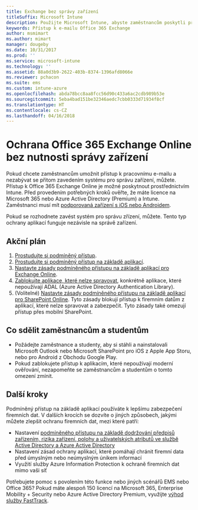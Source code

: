 ```yaml
---
title: Exchange bez správy zařízení
titleSuffix: Microsoft Intune
description: Použijte Microsoft Intune, abyste zaměstnancům poskytli přístup k e-mailu Office 365 Exchange Online bez zavedení systému pro správu zařízení.
keywords: Přístup k e-mailu Office 365 Exchange
author: msmimart
ms.author: mimart
manager: dougeby
ms.date: 10/31/2017
ms.prod: ''
ms.service: microsoft-intune
ms.technology: ''
ms.assetid: 88a0d3b9-2622-403b-8374-1396afd8066e
ms.reviewer: pchacon
ms.suite: ems
ms.custom: intune-azure
ms.openlocfilehash: abda78bcc8aa8fcc56d90c433a6ac2cdb989b53e
ms.sourcegitcommit: 5eba4bad151be32346aedc7cbb0333d71934f8cf
ms.translationtype: HT
ms.contentlocale: cs-CZ
ms.lasthandoff: 04/16/2018
---
```

# <a name="protect-office-365-exchange-online-without-requiring-device-management"></a>Ochrana Office 365 Exchange Online bez nutnosti správy zařízení

Pokud chcete zaměstnancům umožnit přístup k pracovnímu e-mailu a nezabývat se přitom zavedením systému pro správu zařízení, můžete. Přístup k Office 365 Exchange Online je možné poskytnout prostřednictvím Intune. Před provedením potřebných kroků ověřte, že máte licence na Microsoft 365 nebo Azure Active Directory (Premium) a Intune. Zaměstnanci musí mít [podporovaná zařízení s iOS nebo Androidem](supported-devices-browsers.md). 

Pokud se rozhodnete zavést systém pro správu zřízení, můžete. Tento typ ochrany aplikací funguje nezávisle na správě zařízení. 

## <a name="action-plan"></a>Akční plán

1. [Prostudujte si podmíněný přístup](conditional-access.md). 
2. [Prostudujte si podmíněný přístup na základě aplikací](app-based-conditional-access-intune.md).
3. [Nastavte zásady podmíněného přístupu na základě aplikací pro Exchange Online](app-based-conditional-access-intune-create.md).
4. [Zablokujte aplikace, které nelze spravovat](app-modern-authentication-block.md), konkrétně aplikace, které nepoužívají ADAL (Azure Active Directory Authentication Library).
5. (Volitelné) [Nastavte zásady podmíněného přístupu na základě aplikací pro SharePoint Online](app-based-conditional-access-intune-create.md). Tyto zásady blokují přístup k firemním datům z aplikací, které nelze spravovat a zabezpečit. Tyto zásady také omezují přístup přes mobilní SharePoint. 

## <a name="what-to-tell-employees-and-students"></a>Co sdělit zaměstnancům a studentům

* Požádejte zaměstnance a studenty, aby si stáhli a nainstalovali Microsoft Outlook nebo Microsoft SharePoint pro iOS z Apple App Storu, nebo pro Android z Obchodu Google Play. 
* Pokud zablokujete přístup k aplikacím, které nepoužívají moderní ověřování, nezapomeňte se zaměstnancům a studentům o tomto omezení zmínit. 

## <a name="next-steps"></a>Další kroky

Podmíněný přístup na základě aplikací používáte k lepšímu zabezpečení firemních dat. V dalších krocích se dozvíte o jiných způsobech, jakými můžete zlepšit ochranu firemních dat, mezi které patří: 

* Nastavení [podmíněného přístupu na základě dodržování předpisů zařízením, rizika zařízení, polohy a uživatelských atributů ve službě Active Directory a Azure Active Directory](https://docs.microsoft.com/azure/active-directory/active-directory-conditional-access-azure-portal)  
* Nastavení zásad ochrany aplikací, které pomáhají chránit firemní data před úmyslným nebo neúmyslným únikem informací 
* Využití služby Azure Information Protection k ochraně firemních dat mimo vaši síť 

Potřebujete pomoc s povolením této funkce nebo jiných scénářů EMS nebo Office 365? Pokud máte alespoň 150 licencí na Microsoft 365, Enterprise Mobility + Security nebo Azure Active Directory Premium, využijte [výhod služby FastTrack](https://docs.microsoft.com/enterprise-mobility-security/solutions/enterprise-mobility-fasttrack-program). 